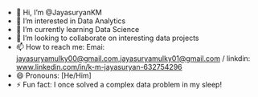 - 👋 Hi, I’m @JayasuryanKM
- 👀 I’m interested in Data Analytics
- 🌱 I’m currently learning Data Science
- 💞️ I’m looking to collaborate on interesting data projects
- 📫 How to reach me: Emai: jayasuryamulky00@gmail.com,jayasuryamulky01@gmail.com / linkdin: www.linkedin.com/in/k-m-jayasuryan-632754296
- 😄 Pronouns: [He/Him]
- ⚡ Fun fact: I once solved a complex data problem in my sleep!

